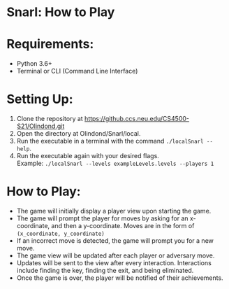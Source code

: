 # Snarl: How to Play

# Requirements:
- Python 3.6+
- Terminal or CLI (Command Line Interface)

# Setting Up:
1. Clone the repository at https://github.ccs.neu.edu/CS4500-S21/Olindond.git
2. Open the directory at Olindond/Snarl/local.
3. Run the executable in a terminal with the command ```./localSnarl --help```.
4. Run the executable again with your desired flags. <br>
Example: ```./localSnarl --levels exampleLevels.levels --players 1```

# How to Play:
- The game will initially display a player view upon starting the game.
- The game will prompt the player for moves by asking for an x-coordinate, and then a y-coordinate. Moves are in the form of ```(x_coordinate, y_coordinate)```
- If an incorrect move is detected, the game will prompt you for a new move.
- The game view will be updated after each player or adversary move.
- Updates will be sent to the view after every interaction. Interactions include finding the key, finding the exit, and being eliminated.
- Once the game is over, the player will be notified of their achievements.